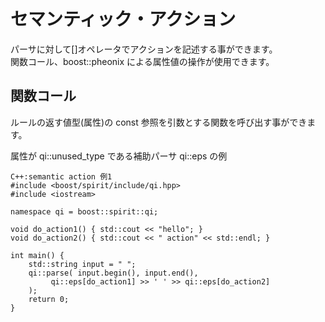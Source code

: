 # セマンティック・アクション

  パーサに対して[]オペレータでアクションを記述する事ができます。  
  関数コール、boost::pheonix による属性値の操作が使用できます。

## 関数コール

  ルールの返す値型(属性)の const 参照を引数とする関数を呼び出す事ができます。

属性が qi::unused_type である補助パーサ qi::eps の例
```
C++:semantic action 例1
#include <boost/spirit/include/qi.hpp>
#include <iostream>

namespace qi = boost::spirit::qi;

void do_action1() { std::cout << "hello"; }
void do_action2() { std::cout << " action" << std::endl; }

int main() {
	std::string input = " ";
	qi::parse( input.begin(), input.end(), 
	     qi::eps[do_action1] >> ' ' >> qi::eps[do_action2]
	);
	return 0;
}
```

